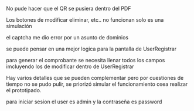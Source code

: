 No pude hacer que el QR se pusiera dentro del PDF

Los botones de modificar eliminar, etc.. no funcionan solo es una simulación 

el captcha me dio error por un asunto de dominios

se puede pensar en una mejor logica para la pantalla de UserRegistrar

para generar el comprobante se necesita llenar todos los campos imcluyendo los de modificar dentro de UserRegistrar

Hay varios detalles que se pueden complementar pero por cuestiones de tiempo no se pudo pulir,
se priorizó simular el funcionamiento osea realizar el prototipado.

para iniciar sesion el user es admin y la contraseña es password
